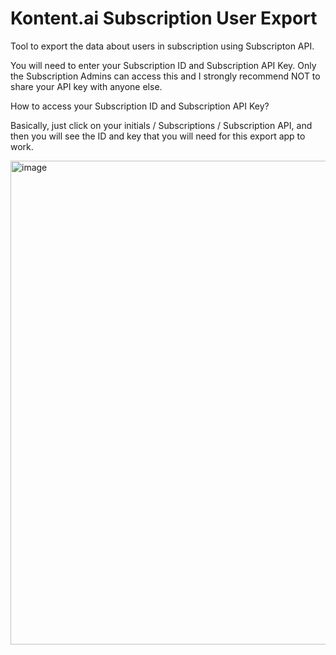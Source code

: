 # Kontent.ai Subscription User Export

Tool to export the data about users in subscription using Subscripton API. 

You will need to enter your Subscription ID and Subscription API Key. Only the Subscription Admins can access this and I strongly recommend NOT to share your API key with anyone else. 

How to access your Subscription ID and Subscription API Key?

Basically, just click on your initials / Subscriptions / Subscription API, and then you will see the ID and key that you will need for this export app to work.

<img width="774" alt="image" src="https://github.com/lukas-lacko/kontent.ai/assets/80037957/83766110-0b1b-426f-8302-34f0b3dcd2cb">



